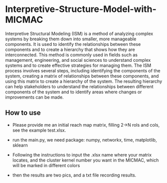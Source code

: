 # Interpretive-Structure-Model-with-MICMAC
Interpretive Structural Modeling (ISM) is a method of analyzing complex systems by breaking them down into smaller, 
more manageable components. 
It is used to identify the relationships between these components and to create a hierarchy that shows how they are interconnected. 
This method is commonly used in fields such as management, engineering, 
and social sciences to understand complex systems and to create effective strategies for managing them. The ISM process involves several steps, 
including identifying the components of the system, creating a matrix of relationships between these components, 
and using this matrix to create a hierarchy of the system. 
The resulting hierarchy can help stakeholders to understand the relationships between different components of the system and to identify areas 
where changes or improvements can be made.

## How to use
- Please provide me an initial reach map matrix, filling 2->N rols and cols, see the example test.xlsx.

- run the main.py, we need package: numpy, networkx, time, matplotlib, sklearn

- Following the instructions to input the .xlsx name where your matrix locates, and the cluster kernel number you want in the MICMAC, which will be marked in different colors

- then the results are two pics, and a txt file recording results.
